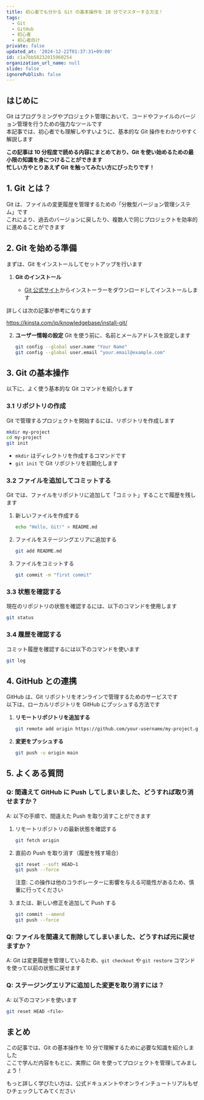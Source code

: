 ```yaml
---
title: 初心者でも分かる Git の基本操作を 10 分でマスターする方法！
tags:
  - Git
  - GitHub
  - 初心者
  - 初心者向け
private: false
updated_at: '2024-12-22T01:37:31+09:00'
id: c1a7bb58232015960254
organization_url_name: null
slide: false
ignorePublish: false
---
```

## はじめに

Git はプログラミングやプロジェクト管理において、コードやファイルのバージョン管理を行うための強力なツールです  
本記事では、初心者でも理解しやすいように、基本的な Git 操作をわかりやすく解説します

**この記事は 10 分程度で読める内容にまとめており、Git を使い始めるための最小限の知識を身につけることができます**  
**忙しい方やとりあえず Git を触ってみたい方にぴったりです！**

## 1. Git とは？

Git は、ファイルの変更履歴を管理するための「分散型バージョン管理システム」です  
これにより、過去のバージョンに戻したり、複数人で同じプロジェクトを効率的に進めることができます

## 2. Git を始める準備

まずは、Git をインストールしてセットアップを行います

1. **Git のインストール**

   - [Git 公式サイト](https://git-scm.com/downloads)からインストーラーをダウンロードしてインストールします

詳しくは次の記事が参考になります

https://kinsta.com/jp/knowledgebase/install-git/

2. **ユーザー情報の設定**
   Git を使う前に、名前とメールアドレスを設定します

   ```bash
   git config --global user.name "Your Name"
   git config --global user.email "your.email@example.com"
   ```

## 3. Git の基本操作

以下に、よく使う基本的な Git コマンドを紹介します

### 3.1 リポジトリの作成

Git で管理するプロジェクトを開始するには、リポジトリを作成します

```bash
mkdir my-project
cd my-project
git init
```

- `mkdir` はディレクトリを作成するコマンドです
- `git init` で Git リポジトリを初期化します

### 3.2 ファイルを追加してコミットする

Git では、ファイルをリポジトリに追加して「コミット」することで履歴を残します

1. 新しいファイルを作成する
   ```bash
   echo "Hello, Git!" > README.md
   ```
2. ファイルをステージングエリアに追加する
   ```bash
   git add README.md
   ```
3. ファイルをコミットする
   ```bash
   git commit -m "first commit"
   ```

### 3.3 状態を確認する

現在のリポジトリの状態を確認するには、以下のコマンドを使用します

```bash
git status
```

### 3.4 履歴を確認する

コミット履歴を確認するには以下のコマンドを使います

```bash
git log
```

## 4. GitHub との連携

GitHub は、Git リポジトリをオンラインで管理するためのサービスです  
以下は、ローカルリポジトリを GitHub にプッシュする方法です

1. **リモートリポジトリを追加する**

   ```bash
   git remote add origin https://github.com/your-username/my-project.git
   ```

2. **変更をプッシュする**

   ```bash
   git push -u origin main
   ```

## 5. よくある質問

### Q: 間違えて GitHub に Push してしまいました、どうすれば取り消せますか？

A: 以下の手順で、間違えた Push を取り消すことができます

1. リモートリポジトリの最新状態を確認する

   ```bash
   git fetch origin
   ```

2. 直前の Push を取り消す（履歴を残す場合）

   ```bash
   git reset --soft HEAD~1
   git push --force
   ```

   注意: この操作は他のコラボレーターに影響を与える可能性があるため、慎重に行ってください

3. または、新しい修正を追加して Push する

   ```bash
   git commit --amend
   git push --force
   ```

### Q: ファイルを間違えて削除してしまいました、どうすれば元に戻せますか？

A: Git は変更履歴を管理しているため、`git checkout` や `git restore` コマンドを使って以前の状態に戻せます

### Q: ステージングエリアに追加した変更を取り消すには？

A: 以下のコマンドを使います

```bash
git reset HEAD <file>
```

## まとめ

この記事では、Git の基本操作を 10 分で理解するために必要な知識を紹介しました  
ここで学んだ内容をもとに、実際に Git を使ってプロジェクトを管理してみましょう！

もっと詳しく学びたい方は、公式ドキュメントやオンラインチュートリアルもぜひチェックしてみてください
